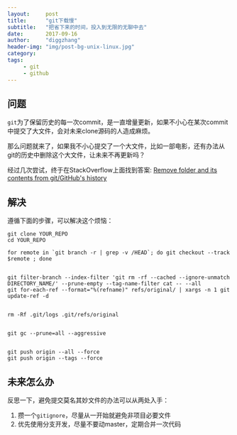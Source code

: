 ```yaml
---
layout:     post
title:      "git下载慢"
subtitle:   "把省下来的时间，投入到无限的无聊中去"
date:       2017-09-16
author:     "diggzhang"
header-img: "img/post-bg-unix-linux.jpg"
category:
tags:
     - git
     - github
---
```


## 问题

`git`为了保留历史的每一次commit，是一直增量更新，如果不小心在某次commit中提交了大文件，会对未来clone源码的人造成麻烦。

那么问题就来了，如果我不小心提交了一个大文件，比如一部电影，还有办法从git的历史中删除这个大文件，让未来不再更新吗？

经过几次尝试，终于在StackOverflow上面找到答案: [Remove folder and its contents from git/GitHub's history](https://stackoverflow.com/questions/10067848/remove-folder-and-its-contents-from-git-githubs-history)


## 解决

遵循下面的步骤，可以解决这个烦恼：

```
git clone YOUR_REPO
cd YOUR_REPO

for remote in `git branch -r | grep -v /HEAD`; do git checkout --track $remote ; done


git filter-branch --index-filter 'git rm -rf --cached --ignore-unmatch DIRECTORY_NAME/' --prune-empty --tag-name-filter cat -- --all
git for-each-ref --format="%(refname)" refs/original/ | xargs -n 1 git update-ref -d


rm -Rf .git/logs .git/refs/original


git gc --prune=all --aggressive


git push origin --all --force
git push origin --tags --force
```

## 未来怎么办

反思一下，避免提交莫名其妙文件的办法可以从两处入手：

1. 攒一个`gitignore`，尽量从一开始就避免非项目必要文件
2. 优先使用分支开发，尽量不要动master，定期合并一次代码
